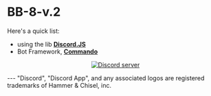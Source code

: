 

# BB-8-v.2



Here's a quick list:
- using the lib <a href="https://discord.js.org/#/"  target="_blank"><strong>Discord.JS</strong></a>
- Bot Framework, <a href="https://github.com/Gawdl3y/discord.js-commando"  target="_blank"><strong>Commando</strong></a>

<p align="center">
  <a href="https://discord.gg/TCkRRTb"><img src="https://discordapp.com/api/guilds/287584912402284544/widget.png?style=banner2" alt="Discord server"></a>
</p>
---
"Discord", "Discord App", and any associated logos are registered trademarks of Hammer & Chisel, inc.
